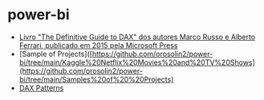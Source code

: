 # power-bi

* [Livro "The Definitive Guide to DAX" dos autores Marco Russo e Alberto Ferrari, publicado em 2015 pela Microsoft Press](https://github.com/orosolin2/power-bi/tree/main/Book%20The%20Definitive%20Guide%20to%20DAX)
* [Sample of Projects]([https://github.com/orosolin2/power-bi/tree/main/Kaggle%20Netflix%20Movies%20and%20TV%20Shows](https://github.com/orosolin2/power-bi/tree/main/Samples%20of%20%20Projects)
* [DAX Patterns](https://github.com/orosolin2/power-bi/tree/main/DAX%20Patterns)
